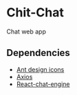 # Chit-Chat

Chat web app

## Dependencies

- [Ant design icons](https://github.com/ant-design/ant-design-icons)
- [Axios](https://www.npmjs.com/package/axios)
- [React-chat-engine](https://www.npmjs.com/package/react-chat-engine)
